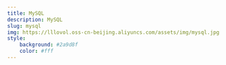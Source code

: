 ```yaml
---
title: MySQL
description: MySQL
slug: mysql
img: https://lllovol.oss-cn-beijing.aliyuncs.com/assets/img/mysql.jpg
style:
    background: #2a9d8f
    color: #fff
---
```


